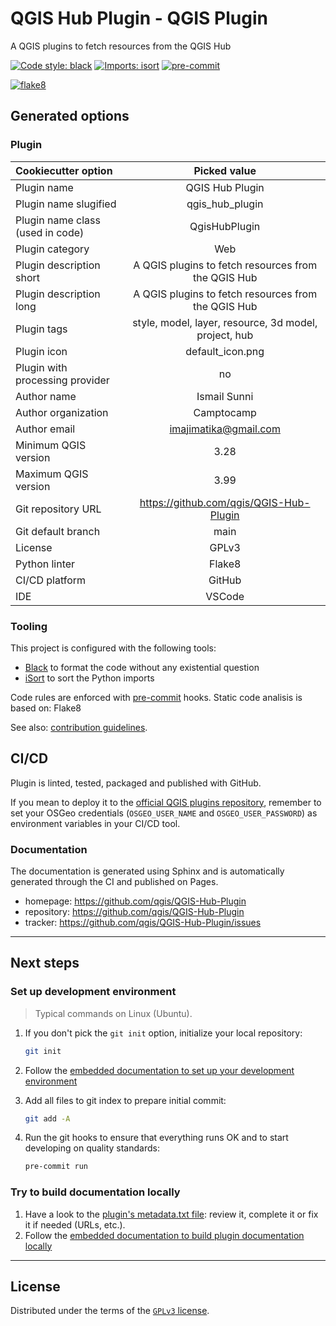 # QGIS Hub Plugin - QGIS Plugin

A QGIS plugins to fetch resources from the QGIS Hub

[![Code style: black](https://img.shields.io/badge/code%20style-black-000000.svg)](https://github.com/psf/black)
[![Imports: isort](https://img.shields.io/badge/%20imports-isort-%231674b1?style=flat&labelColor=ef8336)](https://pycqa.github.io/isort/)
[![pre-commit](https://img.shields.io/badge/pre--commit-enabled-brightgreen?logo=pre-commit&logoColor=white)](https://github.com/pre-commit/pre-commit)

[![flake8](https://img.shields.io/badge/linter-flake8-green)](https://flake8.pycqa.org/)

## Generated options

### Plugin

| Cookiecutter option              |                     Picked value                      |
| :------------------------------- | :---------------------------------------------------: |
| Plugin name                      |                    QGIS Hub Plugin                    |
| Plugin name slugified            |                    qgis_hub_plugin                    |
| Plugin name class (used in code) |                     QgisHubPlugin                     |
| Plugin category                  |                          Web                          |
| Plugin description short         |  A QGIS plugins to fetch resources from the QGIS Hub  |
| Plugin description long          |  A QGIS plugins to fetch resources from the QGIS Hub  |
| Plugin tags                      | style, model, layer, resource, 3d model, project, hub |
| Plugin icon                      |                   default_icon.png                    |
| Plugin with processing provider  |                          no                           |
| Author name                      |                     Ismail Sunni                      |
| Author organization              |                      Camptocamp                       |
| Author email                     |                 imajimatika@gmail.com                 |
| Minimum QGIS version             |                         3.28                          |
| Maximum QGIS version             |                         3.99                          |
| Git repository URL               |        https://github.com/qgis/QGIS-Hub-Plugin        |
| Git default branch               |                         main                          |
| License                          |                         GPLv3                         |
| Python linter                    |                        Flake8                         |
| CI/CD platform                   |                        GitHub                         |
| IDE                              |                        VSCode                         |

### Tooling

This project is configured with the following tools:

- [Black](https://black.readthedocs.io/en/stable/) to format the code without any existential question
- [iSort](https://pycqa.github.io/isort/) to sort the Python imports

Code rules are enforced with [pre-commit](https://pre-commit.com/) hooks.
Static code analisis is based on: Flake8

See also: [contribution guidelines](CONTRIBUTING.md).

## CI/CD

Plugin is linted, tested, packaged and published with GitHub.

If you mean to deploy it to the [official QGIS plugins repository](https://plugins.qgis.org/), remember to set your OSGeo credentials (`OSGEO_USER_NAME` and `OSGEO_USER_PASSWORD`) as environment variables in your CI/CD tool.

### Documentation

The documentation is generated using Sphinx and is automatically generated through the CI and published on Pages.

- homepage: <https://github.com/qgis/QGIS-Hub-Plugin>
- repository: <https://github.com/qgis/QGIS-Hub-Plugin>
- tracker: <https://github.com/qgis/QGIS-Hub-Plugin/issues>

---

## Next steps

### Set up development environment

> Typical commands on Linux (Ubuntu).

1. If you don't pick the `git init` option, initialize your local repository:

   ```sh
   git init
   ```

1. Follow the [embedded documentation to set up your development environment](./docs/development/environment.md)
1. Add all files to git index to prepare initial commit:

   ```sh
   git add -A
   ```

1. Run the git hooks to ensure that everything runs OK and to start developing on quality standards:

   ```sh
   pre-commit run
   ```

### Try to build documentation locally

1. Have a look to the [plugin's metadata.txt file](qgis_hub_plugin/metadata.txt): review it, complete it or fix it if needed (URLs, etc.).
1. Follow the [embedded documentation to build plugin documentation locally](./docs/development/environment.md)

---

## License

Distributed under the terms of the [`GPLv3` license](LICENSE).
